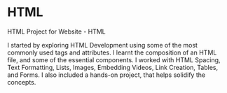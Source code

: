 # HTML
HTML Project for Website - HTML 

I started by exploring HTML Development using some of the most commonly used tags and attributes. I learnt the composition of an HTML file, and some of the
essential components. I worked with HTML Spacing, Text Formatting, Lists, Images, Embedding Videos, Link Creation, Tables, and Forms. I also included a
hands-on project, that helps solidify the concepts.

